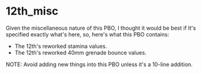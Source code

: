 # 12th_misc

Given the miscellaneous nature of this PBO, 
I thought it would be best if It's specified exactly what's here, so,
here's what this PBO contains:

* The 12th's reworked stamina values.
* The 12th's reworked 40mm grenade bounce values.

NOTE: Avoid adding new things into this PBO unless it's a 10-line 
addition.